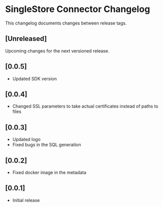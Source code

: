 # SingleStore Connector Changelog
This changelog documents changes between release tags.

## [Unreleased]
Upcoming changes for the next versioned release.

## [0.0.5]
 * Updated SDK version

## [0.0.4]
 * Changed SSL parameters to take actual certificates instead of paths to files

## [0.0.3]
 * Updated logo
 * Fixed bugs in the SQL generation

## [0.0.2]
 * Fixed docker image in the metadata

## [0.0.1]
 * Initial release
